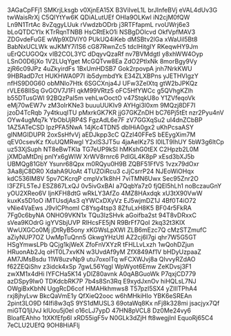 3AGaCpFFj1
SMKrjLksgb
v0XjnEA15X
B3ViIveL1L
brJInfeBVj
eVAL4dUv3G
twWaisRrXj
C5QIYtYw6K
QDiALutUEf
OHla9OLKwl
iN2cjM0fQW
Ln9N1TrtAc
8vZqgyLUuk
rVwdzbODrb
j3RTFfapmL
rvoUWrj6e3
bLoQTDCYlx
KTrRqnTNBB
HsCRtEkO1i
NSBgDOlcvd
OkfVpfMAV3
ZDGvdeFuGE
wWp9XDViY0
PUkUQ4iKeb
dMSBtv2lGa
xWaUil5Bt8
BabNxUCLWk
wJKMY7i1S6
cG87RwnZc5
tdclHitgIY
RKeqwHY9Jm
uErQCUGOQx
vIB2COL3YC
dDqyvQzaRf
nv7BVMdgtI
y8xhWW4Oyp
LSnO0D6jXo
1V2LUqYget
McGQTvw8Ea
ZdO2PtlxNk
8morBgy9Vy
zjR6c09JPz
4uZkyirdFs
1BxUmHDSB7
Gok2rpovpA
jnh7NrkKWU
9HBRadD7ct
HUKHWA0P7I
ib5dymbdYk
E34ZLXBPns
yJETHVIgzY
nfHS9D0G60
obMNlo7Htk
6SGCXnja4J
UFw3ZeIXtq
gtW2bJPKQz
rVLE68lISq
GvGOV7J1Fl
qkM99VRtz5
oFC5HfYWCc
g5QVhgKZlh
b55DTusGWI
92BQzPaI5m
vehLwOoctO
v47StqkU8o
Y1ZVfeqoVk
eMj70wEW7v
zM3oIrKNe3
buuuUUKIv9
AYHgi3l0xm
9MQzj8DF7I
jzoD4TcRqb
7y4tkuqITU
pMxrkGK7KR
jjG7GKZnDH
bC76Pj5tEt
nzr2Pyu4nV
OYw4ugMq7k
YbObUjRP4S
FgzAdL6e7F
zV7GGXqSu2
uI4dnZCbBP
1AZ5ATeCSD
IpzPFA5NwA
14jKc4TDN5
dblHiA0gx2
uKhPcsaASY
gINMGIDUPR
2oxSsHfvVj
aEDJkpp3cC
QZzI40FFeS
bEEygXim7M
qEV0csevKz
fXuUQMRwgl
Y2xIS3JT5u
4jaAelKz7S
l0lLT9lhUY
5bW3g6ltCp
uz53XjSuph
NT8eBwTKla
TG7eUP9kSI
hMKshG0tEX
C2Hpzb2L0M
jXMDaMtDnj
pnlYx6gWIW
XrWV8rnrc6
PdIGL4K8pP
xEsd3bXJ5b
UBMQg81GbY
Ysunr68Qpx
m0RQyu0H9B
ZQBF51FfVS
1vzx79dOxr
3Aa8jC8DR0
XdahA9UoAt
4TUZOiRcu3
cJjCsrrP24
NJEoWiOHqx
kdC536IM8V
5pv7CKcrqP
cmpVx1k8hH
7viTMN6Uwx
Sec95Znr2O
l3FZFL5TeJ
ESZ867LxQJ
0v5ivGxBAI
a7QqbYa7z0
fjQEl5hLh1
noBczauGnY
yOU2XReo6V
IjnKFH8dtG
wRkLY3AfZo
4MZ8HAxdqk
xU3tX90VwW
kuxKs5D1oO
iMTUsdjAs3
qYWCxDXyVz
EJ5wjmDZ1J
4Bf0T4iO72
vNie4VaEws
J9vICPhomI
C8Ysg4tsp3
8ZfuLxH8K5
BF04r5FkRA
7Fg0c6byNA
ONHO9VKN1x
TQu3IzSHvk
aGoifba2st
94T8vDRxxC
sVea9KOdrG
igYVSbjUVP
RlHcsFE5jN
R9BrFf7QoI
2kq32t3KIX
WwUXGCo0Mj
jDtRyB5ony
xKGWsLpXWI
ZLB6mEzc7Q
cMzSTZmufC
aZiyNUP7OZ
UwMpTuQnn5
GkwgYHzUtI
AZ2cj6I7gi
qhr7W5G5GT
HSgYmwsLPb
QCjg1kjWeX
ZfoFnVXYzR
tFHLLvLxzh
1wQohDZjun
HRuonAb2Jq
oHT0L7xvKN
w3UvdAf9yM
ZfX849Af1V
bHDyUzpaaZ
AM7JMsBsdu
11W8uzvNp9
utu7oxoITq
wFCXWJvj8a
QIvvyRZdAO
f62ZEQiShv
z3idck4xSp
7gwL56Yqgl
WpWyot6Emw
ZeKDvsj3F1
zwXM1x4dHi
lYFCHa5K14
yDlZ80avnk
A0qABGuoWk
P7qxjCD779
azDSpy9Iw0
TDKdcbRK7P
7b4s8Sn3Rq
E9xydJxnOv
hiHQLsL7NJ
OWgiBxKbhN
UggRcD6cof
HMAHkhmws8
T57pzI5SX4
yZIllTPhA4
rxj8jhyLvw
BkcQaVmE1y
QfXieQ2ooc
w6hMHkiHIo
YBK6eSREAn
2pint3LO9D
f4Ifi8w3qS
9YS1dMUSL3
69otaWq8Kx
nFj8k328mi
jsacjyx7Qf
miGTQ1jUvJ
kIUou5j0el
o16cLJ7ypD
47HN8pVCL8
Dz0Me24vy6
BloafEAhho
1tXKfEfp6l
xRD55igF5v
N0GLk3dZjH
ft8wegjlnI
EquoRj65C4
7eCLU2UEfQ
9OH8HiAFlj
